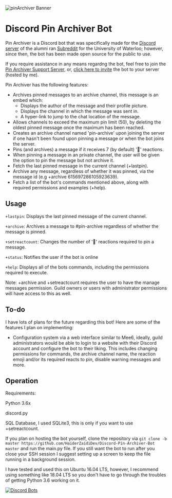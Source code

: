 ![pinArchiver Banner](https://i.imgur.com/OhpJKc1.jpg)
# Discord Pin Archiver Bot

Pin Archiver is a Discord bot that was specifically made for the [Discord server](https://discord.gg/ZZFJhdr) of the alumni ran [Subreddit](https://www.reddit.com/r/uwaterloo/) for the University of Waterloo; however, since then, the bot has been made open source for the public to use. 

If you require assistance in any means regardng the bot, feel free to join the [Pin Archiver Support Server](https://discord.gg/jY9xADW), or, [click here to invite](https://discordapp.com/oauth2/authorize?client_id=533383387763965982&permissions=268823632&scope=bot) the bot to your server (hosted by me).



Pin Archiver has the following features:
- Archives pinned messages to an archive channel, this message is an embed which:
  - Displays the author of the message and their profile picture.
  - Displays the channel in which the message was sent in.
  - A hyper-link to jump to the chat location of the message.
- Allows channels to exceed the maximum pin limit (50), by deleting the oldest pinned message once the maximum has been reached.
- Creates an archive channel named 'pin-archive' upon joining the server if one hasn't been found upon pinning a message or when the bot joins the server.
- Pins (and archives) a message if it receives 7 (by default) '📌' reactions.
- When pinning a message in an private channel, the user will be given the option to pin the message but not archive it.
- Fetch the last pinned message in the current channel (+lastpin).
- Archive any message, regardless of whether it was pinned, via the message id (e.g +archive 615697286105923639).
- Fetch a list of the bot's commands mentioned above, along with required permissions and examples (+help). 

## Usage
`+lastpin`: Displays the last pinned message of the current channel. 

`+archive`: Archives a message to #pin-archive regardless of whether the message is pinned. 

`+setreactcount`: Changes the number of '📌' reactions required to pin a message.

`+status`: Notifies the user if the bot is online

`+help`: Displays all of the bots commands, including the permissions required to execute.

Note: +archive and +setreactcount requires the user to have the manage messages permission. Guild owners or users with administrator permissions will have access to this as well.

## To-do
I have lots of plans for the future regarding this bot! Here are some of the features I plan on implementing:
* Configuration system via a web interface similar to Mee6, ideally, guild administrators would be able to login to a website with their Discord account and configure the bot to their liking. This includes changing permissions for commands, the archive channel name, the reaction emoji and/or its required reacts to pin, disable warning messages and more. 


## Operation
Requirements:

   Python 3.6x 
   
   discord.py
   
   SQL Database, I used SQLite3, this is only if you want to use +setreactcount. 

If you plan on hosting the bot yourself, clone the repository via `git clone -b master https://github.com/HaiderZaidiDev/Discord-Pin-Archiver-Bot master` and run the main.py file. If you still want the bot to run after you close your SSH session I suggest setting up a screen to keep the file running in a background session. 

I have tested and used this on Ubuntu 16.04 LTS, however, I recommend using something like 18.04 LTS so you don't have to go through the troubles of getting Python 3.6 working on it. 

[![Discord Bots](https://discordbots.org/api/widget/533383387763965982.svg)](https://discordbots.org/bot/533383387763965982)

   

